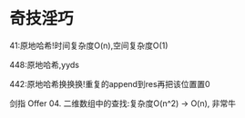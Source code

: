 # 奇技淫巧

41:原地哈希!时间复杂度O(n),空间复杂度O(1)

448:原地哈希,yyds

442:原地哈希换换换!重复的append到res再把该位置置0

剑指 Offer 04. 二维数组中的查找:复杂度O(n^2) -> O(n), 非常牛

